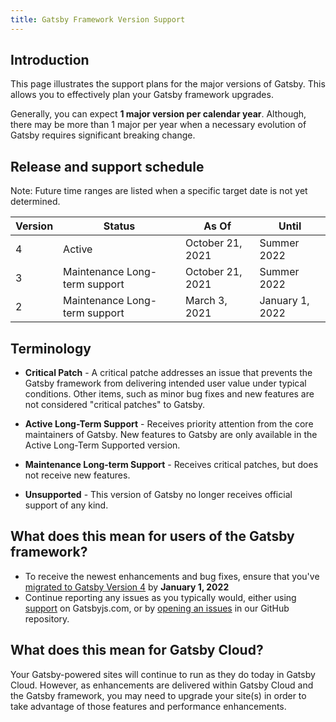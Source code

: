```yaml
---
title: Gatsby Framework Version Support
---
```


## Introduction

This page illustrates the support plans for the major versions of Gatsby. This allows you to effectively plan your Gatsby framework upgrades.

Generally, you can expect **1 major version per calendar year**. Although, there may be more than 1 major per year when a necessary evolution of Gatsby requires significant breaking change.

## Release and support schedule

Note: Future time ranges are listed when a specific target date is not yet determined.

| Version | Status                        | As Of            | Until           |
| ------- | ----------------------------- | ---------------- | --------------- |
| 4       | Active                        | October 21, 2021 | Summer 2022     |
| 3       | Maintenance Long-term support | October 21, 2021 | Summer 2022     |
| 2       | Maintenance Long-term support | March 3, 2021    | January 1, 2022 |

## Terminology

- **Critical Patch** - A critical patche addresses an issue that prevents the Gatsby framework from delivering intended user value under typical conditions. Other items, such as minor bug fixes and new features are not considered "critical patches" to Gatsby.

- **Active Long-Term Support** - Receives priority attention from the core maintainers of Gatsby. New features to Gatsby are only available in the Active Long-Term Supported version.

- **Maintenance Long-term Support** - Receives critical patches, but does not receive new features.

- **Unsupported** - This version of Gatsby no longer receives official support of any kind.

## What does this mean for users of the Gatsby framework?

- To receive the newest enhancements and bug fixes, ensure that you've [migrated to Gatsby Version 4](https://www.gatsbyjs.com/docs/reference/release-notes/migrating-from-v3-to-v4/) by **January 1, 2022**
- Continue reporting any issues as you typically would, either using [support](https://www.gatsbyjs.com/support/) on Gatsbyjs.com, or by [opening an issues](https://github.com/gatsbyjs/gatsby/issues/new/choose) in our GitHub repository.

## What does this mean for Gatsby Cloud?

Your Gatsby-powered sites will continue to run as they do today in Gatsby Cloud. However, as enhancements are delivered within Gatsby Cloud and the Gatsby framework, you may need to upgrade your site(s) in order to take advantage of those features and performance enhancements.
